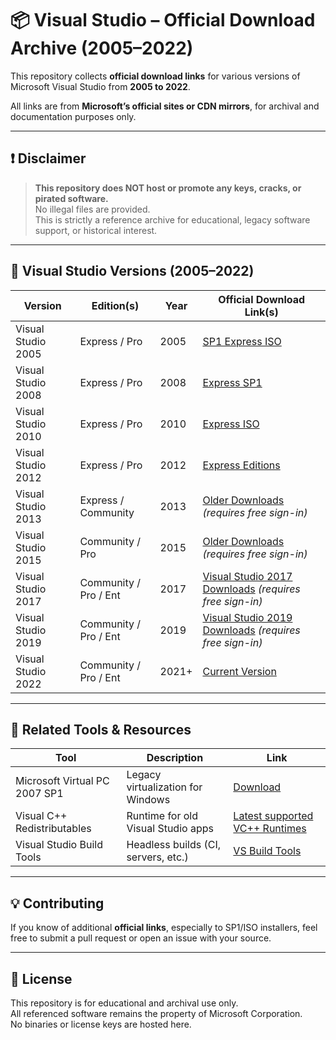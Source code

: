 # 📦 Visual Studio – Official Download Archive (2005–2022)

This repository collects **official download links** for various versions of Microsoft Visual Studio from **2005 to 2022**.

All links are from **Microsoft’s official sites or CDN mirrors**, for archival and documentation purposes only.

---

## ❗ Disclaimer

> **This repository does NOT host or promote any keys, cracks, or pirated software.**  
> No illegal files are provided.  
> This is strictly a reference archive for educational, legacy software support, or historical interest.

---

## 📜 Visual Studio Versions (2005–2022)

| Version                   | Edition(s)           | Year  | Official Download Link(s) |
|---------------------------|----------------------|-------|----------------------------|
| Visual Studio 2005        | Express / Pro        | 2005  | [SP1 Express ISO](https://go.microsoft.com/fwlink/?LinkId=51410) |
| Visual Studio 2008        | Express / Pro        | 2008  | [Express SP1](https://www.microsoft.com/download/details.aspx?id=15706) |
| Visual Studio 2010        | Express / Pro        | 2010  | [Express ISO](https://go.microsoft.com/fwlink/?LinkId=199422) |
| Visual Studio 2012        | Express / Pro        | 2012  | [Express Editions](https://www.microsoft.com/visualstudio/eng/products/visual-studio-express-products) |
| Visual Studio 2013        | Express / Community  | 2013  | [Older Downloads](https://visualstudio.microsoft.com/vs/older-downloads/) *(requires free sign-in)* |
| Visual Studio 2015        | Community / Pro      | 2015  | [Older Downloads](https://visualstudio.microsoft.com/vs/older-downloads/) *(requires free sign-in)* |
| Visual Studio 2017        | Community / Pro / Ent| 2017  | [Visual Studio 2017 Downloads](https://visualstudio.microsoft.com/vs/older-downloads/) *(requires free sign-in)* |
| Visual Studio 2019        | Community / Pro / Ent| 2019  | [Visual Studio 2019 Downloads](https://visualstudio.microsoft.com/vs/older-downloads/) *(requires free sign-in)* |
| Visual Studio 2022        | Community / Pro / Ent| 2021+ | [Current Version](https://visualstudio.microsoft.com/vs/) |

---

## 🧩 Related Tools & Resources

| Tool                        | Description                               | Link |
|-----------------------------|-------------------------------------------|------|
| Microsoft Virtual PC 2007 SP1 | Legacy virtualization for Windows       | [Download](https://www.microsoft.com/en-us/download/details.aspx?id=24439) |
| Visual C++ Redistributables | Runtime for old Visual Studio apps        | [Latest supported VC++ Runtimes](https://learn.microsoft.com/en-us/cpp/windows/latest-supported-vc-redist) |
| Visual Studio Build Tools   | Headless builds (CI, servers, etc.)       | [VS Build Tools](https://visualstudio.microsoft.com/visual-cpp-build-tools/) |

---

## 💡 Contributing

If you know of additional **official links**, especially to SP1/ISO installers, feel free to submit a pull request or open an issue with your source.

---

## 📄 License

This repository is for educational and archival use only.  
All referenced software remains the property of Microsoft Corporation.  
No binaries or license keys are hosted here.
